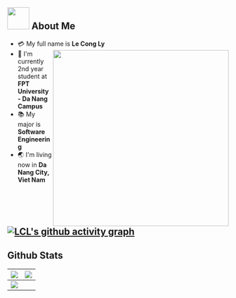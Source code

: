 
## <img src="https://raw.githubusercontent.com/nixin72/nixin72/master/wave.gif" width="50px"></img> About Me

- :credit_card: My full name is **Le Cong Ly** <img src="https://i0.wp.com/www.printmag.com/wp-content/uploads/2021/02/4cbe8d_f1ed2800a49649848102c68fc5a66e53mv2.gif?fit=476%2C280&ssl=1" width="400" align="right" border-radius="20px"/>
- :school: I'm currently 2nd year student at **FPT University - Da Nang Campus**
- :books: My major is **Software Engineering**
- :earth_asia: I'm living now in **Da Nang City, Viet Nam**
<!-- - :sweat_smile: I'm a newbie in coding, know C and Java language. Now I'm focus on learning Web Development.
- :monocle_face: I'm interested in coding, sleeping, and watching film
- :sunglasses: My quote is ***"It's never too late - never too late to start over, never too late to be happy"*** 
- :ok_hand: Fun fact: have problem :point_right: sleep, happy :point_right: sleep, sad :point_right: sleep ~~ everything :point_right: sleep
 -->

[![LCL's github activity graph](https://activity-graph.herokuapp.com/graph?username=lecongly&theme=xcode)](https://git.io/lecongly)
----

## Github Stats

<img src="https://github-readme-stats.vercel.app/api?username=lecongly&&show_icons=true&count_private=true&theme=github_dark">|<img src="https://github-readme-streak-stats.herokuapp.com/?user=lecongly&theme=blueberry_duo"/>
|---|---|
<img src="https://github-readme-stats.vercel.app/api/top-langs/?username=lecongly&layout=compact&theme=github_dark"/>|
